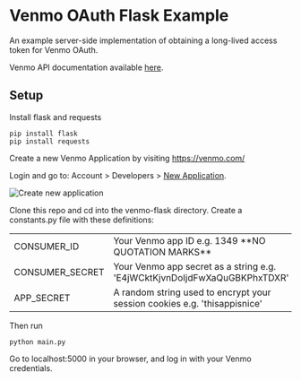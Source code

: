 Venmo OAuth Flask Example
===========

An example server-side implementation of obtaining a long-lived access token for Venmo OAuth. 

Venmo API documentation available [here](http://venmo.com/api).

Setup
-----------

Install flask and requests 

    pip install flask
    pip install requests

Create a new Venmo Application by visiting https://venmo.com/

Login and go to: Account > Developers > [New Application](https://venmo.com/account/app/new).

![Create new application](https://dl.dropboxusercontent.com/s/ffo01uzr65y9kzw/GbalC.png)

Clone this repo and cd into the venmo-flask directory.
Create a constants.py file with these definitions:
<table>
    <tr>
    <td> CONSUMER_ID </td>
    <td> Your Venmo app ID e.g. 1349 **NO QUOTATION MARKS** </td>
    </tr>
    <tr>
    <td> CONSUMER_SECRET </td>
    <td> Your Venmo app secret as a string e.g. 'E4jWCktKjvnDoIjdFwXaQuGBKPhxTDXR' </td>
    </tr>
    <tr>
    <td> APP_SECRET </td>
    <td> A random string used to encrypt your session cookies e.g. 'thisappisnice' </td>
</table>

Then run 

    python main.py
    
Go to localhost:5000 in your browser, and log in with your Venmo credentials.
